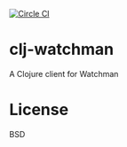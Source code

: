 [![Circle CI](https://circleci.com/gh/marcomorain/clj-watchman.svg?style=svg)](https://circleci.com/gh/marcomorain/clj-watchman)


# clj-watchman
A Clojure client for Watchman

# License
BSD
